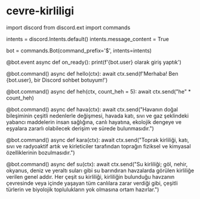 # cevre-kirliligi
import discord
from discord.ext import commands

intents = discord.Intents.default()
intents.message_content = True

bot = commands.Bot(command_prefix='$', intents=intents)

@bot.event
async def on_ready():
    print(f'{bot.user} olarak giriş yaptık')

@bot.command()
async def hello(ctx):
    await ctx.send(f'Merhaba! Ben {bot.user}, bir Discord sohbet botuyum!')

@bot.command()
async def heh(ctx, count_heh = 5):
    await ctx.send("he" * count_heh)

@bot.command()
async def hava(ctx):
    await ctx.send("Havanın doğal bileşiminin çeşitli nedenlerle değişmesi, havada katı, sıvı ve gaz şeklindeki yabancı maddelerin insan sağlığına, canlı hayatına, ekolojik dengeye ve eşyalara zararlı olabilecek derişim ve sürede bulunmasıdır.")    
    
@bot.command()
async def kara(ctx):
    await ctx.send("Toprak kirliliği, katı, sıvı ve radyoaktif artık ve kirleticiler tarafından toprağın fiziksel ve kimyasal özelliklerinin bozulmasıdır.")


@bot.command()
async def su(ctx):
    await ctx.send("Su kirliliği; göl, nehir, okyanus, deniz ve yeraltı suları gibi su barındıran havzalarda görülen kirliliğe verilen genel addır. Her çeşit su kirliliği, kirliliğin bulunduğu havzanın çevresinde veya içinde yaşayan tüm canlılara zarar verdiği gibi, çeşitli türlerin ve biyolojik toplulukların yok olmasına ortam hazırlar.")

